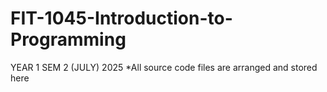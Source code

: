 # FIT-1045-Introduction-to-Programming
YEAR 1 SEM 2 (JULY) 2025
*All source code files are arranged and stored here
